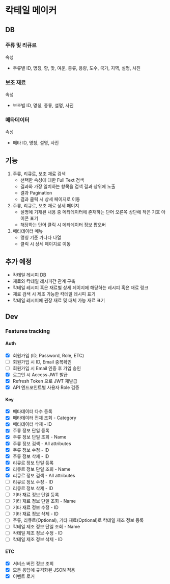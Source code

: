 # 칵테일 메이커

## DB
### 주류 및 리큐르
속성
- 주류별 ID, 명칭, 향, 맛, 여운, 종류, 용량, 도수, 국가, 지역, 설명, 사진
### 보조 재료
속성
- 보조별 ID, 명칭, 종류, 설명, 사진
### 메타데이터
속성
- 메타 ID, 명칭, 설명, 사진

## 기능
1. 주류, 리큐르, 보조 재료 검색
    - 선택한 속성에 대한 Full Text 검색
    - 결과와 가장 일치하는 항목을 검색 결과 상위에 노출
    - 결과 Pagination
    - 결과 클릭 시 상세 페이지로 이동
2. 주류, 리큐르, 보조 재료 상세 페이지
    - 설명에 기재된 내용 중 메타데이터에 존재하는 단어 오른쪽 상단에 작은 기호 아이콘 표기
    - 해당하는 단어 클릭 시 메타데이터 정보 팝오버
3. 메타데이터 메뉴
    - 명칭 기준 가나다 나열
    - 클릭 시 상세 페이지로 이동

## 추가 예정
- 칵테일 레시피 DB
- 재료와 칵테일 레시피간 관계 구축
- 칵테일 레시피 혹은 재료별 상세 페이지에 해당하는 레시피 혹은 재료 링크
- 재료 검색 시 제조 가능한 칵테일 레시피 표기
- 칵테일 레시피에 권장 재료 및 대체 가능 재료 표기

## Dev
### Features tracking
#### Auth
- [x] 회원가입 (ID, Password, Role, ETC)
- [ ] 회원가입 시 ID, Email 중복확인
- [ ] 회원가입 시 Email 인증 후 가입 승인
- [x] 로그인 시 Access JWT 발급
- [x] Refresh Token 으로 JWT 재발급
- [x] API 엔드포인트별 사용자 Role 검증
#### Key
- [x] 메타데이터 다수 등록
- [x] 메타데이터 전체 조회 - Category
- [x] 메타데이터 삭제 - ID
- [x] 주류 정보 단일 등록
- [x] 주류 정보 단일 조회 - Name
- [x] 주류 정보 검색 - All attributes
- [x] 주류 정보 수정 - ID
- [x] 주류 정보 삭제 - ID
- [x] 리큐르 정보 단일 등록
- [x] 리큐르 정보 단일 조회 - Name
- [x] 리큐르 정보 검색 - All attributes
- [ ] 리큐르 정보 수정 - ID
- [ ] 리큐르 정보 삭제 - ID
- [ ] 기타 재료 정보 단일 등록
- [ ] 기타 재료 정보 단일 조회 - Name
- [ ] 기타 재료 정보 수정 - ID
- [ ] 기타 재료 정보 삭제 - ID
- [ ] 주류, 리큐르(Optional), 기타 재료(Optional)로 칵테일 제조 정보 등록
- [ ] 칵테일 제조 정보 단일 조회 - Name
- [ ] 칵테일 제조 정보 수정 - ID
- [ ] 칵테일 제조 정보 삭제 - ID
#### ETC
- [x] 서비스 버전 정보 조회
- [x] 모든 응답에 규격화된 JSON 적용
- [x] 이벤트 로거
